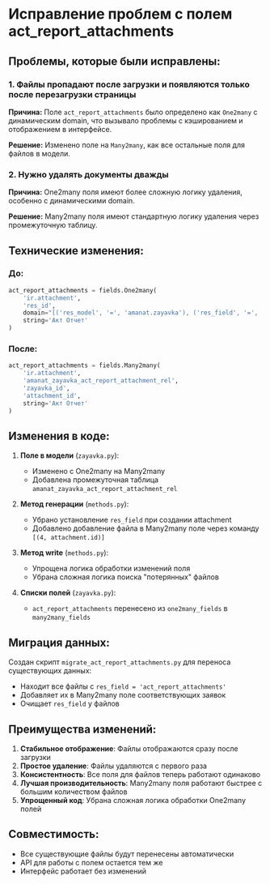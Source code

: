 # Исправление проблем с полем act_report_attachments

## Проблемы, которые были исправлены:

### 1. **Файлы пропадают после загрузки и появляются только после перезагрузки страницы**
**Причина:** Поле `act_report_attachments` было определено как `One2many` с динамическим domain, что вызывало проблемы с кэшированием и отображением в интерфейсе.

**Решение:** Изменено поле на `Many2many`, как все остальные поля для файлов в модели.

### 2. **Нужно удалять документы дважды**
**Причина:** One2many поля имеют более сложную логику удаления, особенно с динамическими domain.

**Решение:** Many2many поля имеют стандартную логику удаления через промежуточную таблицу.

## Технические изменения:

### До:
```python
act_report_attachments = fields.One2many(
    'ir.attachment',
    'res_id',
    domain="[('res_model', '=', 'amanat.zayavka'), ('res_field', '=', 'act_report_attachments'), ('res_id', '=', id)]",
    string='Акт Отчет'
)
```

### После:
```python
act_report_attachments = fields.Many2many(
    'ir.attachment',
    'amanat_zayavka_act_report_attachment_rel',
    'zayavka_id',
    'attachment_id',
    string='Акт Отчет'
)
```

## Изменения в коде:

1. **Поле в модели** (`zayavka.py`):
   - Изменено с One2many на Many2many
   - Добавлена промежуточная таблица `amanat_zayavka_act_report_attachment_rel`

2. **Метод генерации** (`methods.py`):
   - Убрано установление `res_field` при создании attachment
   - Добавлено добавление файла в Many2many поле через команду `[(4, attachment.id)]`

3. **Метод write** (`methods.py`):
   - Упрощена логика обработки изменений поля
   - Убрана сложная логика поиска "потерянных" файлов

4. **Списки полей** (`zayavka.py`):
   - `act_report_attachments` перенесено из `one2many_fields` в `many2many_fields`

## Миграция данных:

Создан скрипт `migrate_act_report_attachments.py` для переноса существующих данных:
- Находит все файлы с `res_field = 'act_report_attachments'`
- Добавляет их в Many2many поле соответствующих заявок
- Очищает `res_field` у файлов

## Преимущества изменений:

1. **Стабильное отображение**: Файлы отображаются сразу после загрузки
2. **Простое удаление**: Файлы удаляются с первого раза
3. **Консистентность**: Все поля для файлов теперь работают одинаково
4. **Лучшая производительность**: Many2many поля работают быстрее с большим количеством файлов
5. **Упрощенный код**: Убрана сложная логика обработки One2many полей

## Совместимость:

- Все существующие файлы будут перенесены автоматически
- API для работы с полем остается тем же
- Интерфейс работает без изменений



